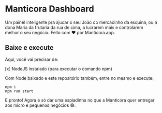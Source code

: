 # Manticora Dashboard

Um painel inteligente pra ajudar o seu João do mercadinho da esquina, ou a dona Maria da frutaria da rua de cima, a lucrarem mais e controlarem melhor o seu negócio.
Feito com ❤ por Manticora.app.

## Baixe e execute

Aqui, você vai precisar de:

[x] NodeJS instalado (para executar o comando npm)

Com Node baixado e este repositório também, entre no mesmo e execute:

```
npm i
npm run start
```

E pronto! Agora é só dar uma espiadinha no que a Manticora quer entregar aos micro e pequenos negócios 😄.
